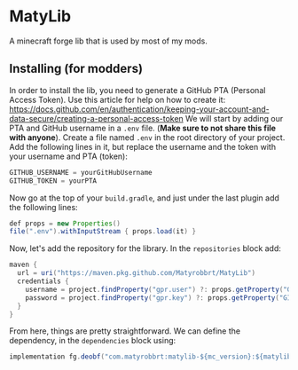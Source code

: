 # MatyLib
A minecraft forge lib that is used by most of my mods.

## Installing (for modders)
In order to install the lib, you need to generate a GitHub PTA (Personal Access Token). Use this article for help on how to create it: https://docs.github.com/en/authentication/keeping-your-account-and-data-secure/creating-a-personal-access-token
We will start by adding our PTA and GitHub username in a `.env` file. (<b>Make sure to not share this file with anyone</b>). Create a file named `.env` in the root directory of your project. Add the following lines in it, but replace the username and the token with your username and PTA (token):
```java
GITHUB_USERNAME = yourGitHubUsername
GITHUB_TOKEN = yourPTA
```
Now go at the top of your `build.gradle`, and just under the last plugin add the following lines:
```java
def props = new Properties()
file(".env").withInputStream { props.load(it) }
```
Now, let's add the repository for the library. In the `repositories` block add:
```java
maven {
  url = uri("https://maven.pkg.github.com/Matyrobbrt/MatyLib")
  credentials {
    username = project.findProperty("gpr.user") ?: props.getProperty("GITHUB_USERNAME")
    password = project.findProperty("gpr.key") ?: props.getProperty("GITHUB_TOKEN")
  }
}
```
From here, things are pretty straightforward. We can define the dependency, in the `dependencies` block using:
```java
implementation fg.deobf("com.matyrobbrt:matylib-${mc_version}:${matylib_version}") // Make sure to define these values in your build.gradle, and make sure that the version you are targetting exists!
```
